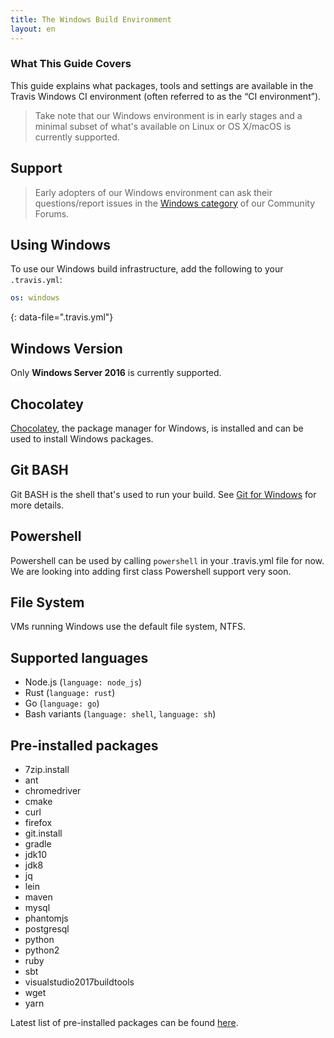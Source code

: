 ```yaml
---
title: The Windows Build Environment
layout: en
---
```


### What This Guide Covers

This guide explains what packages, tools and settings are available in the Travis Windows CI environment (often referred to as the “CI environment”).

> Take note that our Windows environment is in early stages and a minimal subset of what's available on Linux or OS X/macOS is currently supported.

## Support

> Early adopters of our Windows environment can ask their questions/report issues in the [Windows category](https://travis-ci.community/c/windows) of our Community Forums.

## Using Windows

To use our Windows build infrastructure, add the following to your `.travis.yml`:

```yaml
os: windows
```
{: data-file=".travis.yml"}

## Windows Version

Only **Windows Server 2016** is currently supported.

## Chocolatey

[Chocolatey](https://chocolatey.org/), the package manager for Windows, is installed and can be used to install Windows packages.

## Git BASH

Git BASH is the shell that's used to run your build. See [Git for Windows](https://gitforwindows.org/) for more details.

## Powershell

Powershell can be used by calling `powershell` in your .travis.yml file for now. We are looking into adding first class Powershell support very soon.

## File System

VMs running Windows use the default file system, NTFS.

## Supported languages
- Node.js (`language: node_js`)
- Rust (`language: rust`)
- Go (`language: go`)
- Bash variants (`language: shell`, `language: sh`)

## Pre-installed packages

- 7zip.install
- ant
- chromedriver
- cmake
- curl
- firefox
- git.install
- gradle
- jdk10
- jdk8
- jq
- lein
- maven
- mysql
- phantomjs
- postgresql
- python
- python2
- ruby
- sbt
- visualstudio2017buildtools
- wget
- yarn

Latest list of pre-installed packages can be found [here](https://github.com/travis-ci/packer-templates/blob/master/packer-assets/windows-server-2016-ci-onion-packages.txt).

